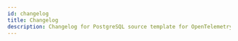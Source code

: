 ```yaml
---
id: changelog
title: Changelog
description: Changelog for PostgreSQL source template for OpenTelemetry.
---
```


<head>
  <meta name="robots" content="noindex" />
</head>
